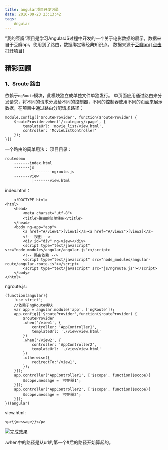 ```yaml
---
title: angular项目开发记录
date: 2016-09-23 23:13:42
tags:
	Angular
---
```


”我的豆瓣“项目是学习AngularJS过程中开发的一个关于电影数据的展示，数据来自于豆瓣api，使用到了路由，数据绑定等经典知识点。
数据来源于[豆瓣api](https://developers.douban.com/wiki/?title=guide)
[[点击打开项目]](http://uranux.com:9090/)
## 精彩回顾
### 1、$route 路由
依赖于`ngRoute`模块，此模块独立成单独文件单独发行。
单页面应用通过路由来分发请求，将不同的请求分发给不同的控制器，不同的控制器使用不同的页面来展示数据，在项目中通过路由分配请求路径：
```
module.config(['$routeProvider', function($routeProvider) {
  	$routeProvider.when('/:category/:page', {
    	templateUrl: 'movie_list/view.html',
    	controller: 'MovieListController'
  	});
}])
```

<!--more-->

一个路由的简单用法：
项目目录：
```
routedemo
	-------index.html
	-------js
			|--------ngroute.js
	-------view
			|-------view.html
```

index.html：
```
	<!DOCTYPE html>
<html>
	<head>
		<meta charset="utf-8">
		<title>路由的简单使用</title>
	</head>
	<body ng-app="app">
		<a href="#/view1">[view1]</a><a href="#/view2">[view2]</a>
		<!-- 视图 -->
		<div id="div" ng-view></div>
		<script type="text/javascript" src="node_modules/angular/angular.js"></script>
		<!-- 路由依赖 -->
		<script type="text/javascript" src="node_modules/angular-route/angular-route.js"></script>
		<script type="text/javascript" src="js/ngroute.js"></script>
	</body>
</html>
```

ngroute.js:
```
(function(angular){
	'use strict';
	//依赖于ngRoute模块
	var app = angular.module('app', ['ngRoute']);
	app.config(['$routeProvider',function($routeProvider) {
		$routeProvider
		.when('/view1', {
			controller: 'AppController1',
			templateUrl: './view/view.html'
		})
		.when('/view2', {
			controller: 'AppController2',
			templateUrl: './view/view.html'
		})
		.otherwise({
			redirectTo:'/view1',
		});
	}]);
	app.controller('AppController1', ['$scope', function($scope){
		$scope.message = '控制器1';
	}]);
	app.controller('AppController2', ['$scope', function($scope){
		$scope.message = '控制器2';
	}]);
})(angular)
```

view.html:
```
<p>{{message}}</p>
```

![完成效果](http://ob9qd20l4.bkt.clouddn.com/route1.gif)

.when中的路径是从url的第一个#后的路径开始算起的。
